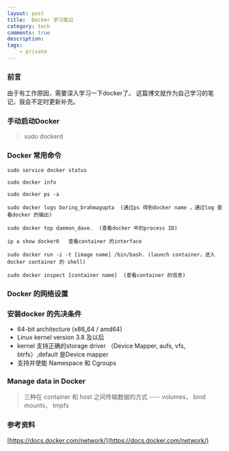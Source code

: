 ```yaml
---
layout: post
title:  Docker 学习笔记
category: tech 
comments: true
description: 
tags:
    - private 
---
```



### 前言

由于有工作原因，需要深入学习一下docker了。 这篇博文就作为自己学习的笔记，我会不定时更新补充。


### 手动启动Docker


> sudo dockerd




### Docker 常用命令
```
sudo service docker status
```

```
sudo docker info
```
```
sudo docker ps -a
```
```
sudo docker logs boring_brahmagupta  (通过ps 得到docker name ，通过log 查看docker 的输出)
```
```
sudo docker top daemon_dave.  (查看docker 中的process ID)
```
```
ip a show docker0   查看container 的interface
```
```
sudo docker run -i -t [image name] /bin/bash. (launch container，进入docker container 的 shell)
```
```
sudo docker inspect [container name]  (查看container 的信息)

```

### Docker 的网络设置

### 安装docker 的先决条件
* 64-bit architecture (x86_64 / amd64)
* Linux kernel version 3.8 及以后
* kernel 支持正确的storage driver （Device Mapper, aufs, vfs, btrfs）,default 是Device mapper
* 支持并使能 Namespace 和 Cgroups


### Manage data in Docker

>  三种在 container 和 host 之间传输数据的方式 ---- volumes， bind mounts， tmpfs
>  



### 参考资料

[https://docs.docker.com/network/](https://docs.docker.com/network/)

